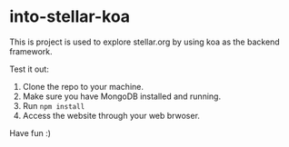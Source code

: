 # into-stellar-koa

This is project is used to explore stellar.org by using koa as the backend framework.

Test it out:
1. Clone the repo to your machine.
2. Make sure you have MongoDB installed and running.
3. Run `npm install`
4. Access the website through your web brwoser.

Have fun :)
